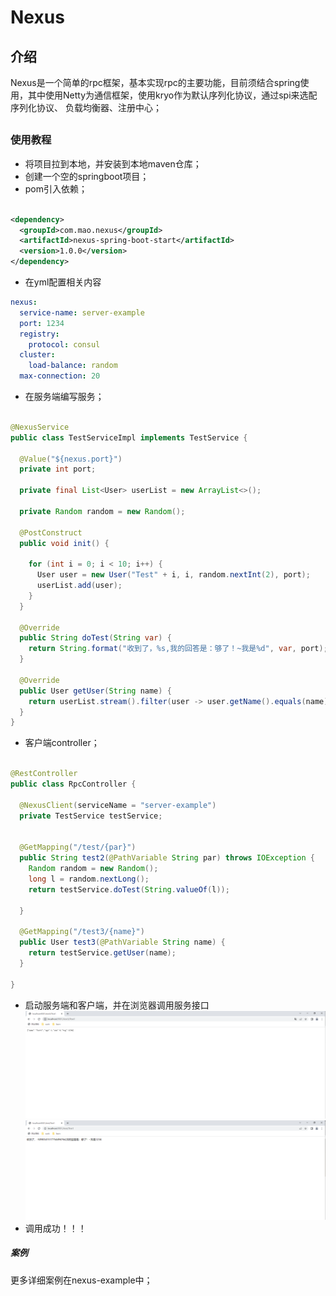 # Nexus

## 介绍

Nexus是一个简单的rpc框架，基本实现rpc的主要功能，目前须结合spring使用，其中使用Netty为通信框架，使用kryo作为默认序列化协议，通过spi来选配序列化协议、
负载均衡器、注册中心；

##

### 使用教程

- 将项目拉到本地，并安装到本地maven仓库；
- 创建一个空的springboot项目；
- pom引入依赖；

```xml

<dependency>
  <groupId>com.mao.nexus</groupId>
  <artifactId>nexus-spring-boot-start</artifactId>
  <version>1.0.0</version>
</dependency>
```

- 在yml配置相关内容

```yaml
nexus:
  service-name: server-example
  port: 1234
  registry:
    protocol: consul
  cluster:
    load-balance: random
  max-connection: 20
```

- 在服务端编写服务；

```java

@NexusService
public class TestServiceImpl implements TestService {

  @Value("${nexus.port}")
  private int port;

  private final List<User> userList = new ArrayList<>();

  private Random random = new Random();

  @PostConstruct
  public void init() {

    for (int i = 0; i < 10; i++) {
      User user = new User("Test" + i, i, random.nextInt(2), port);
      userList.add(user);
    }
  }

  @Override
  public String doTest(String var) {
    return String.format("收到了，%s,我的回答是：够了！~我是%d", var, port);
  }

  @Override
  public User getUser(String name) {
    return userList.stream().filter(user -> user.getName().equals(name)).findAny().orElse(null);
  }
}

```

- 客户端controller；

```java

@RestController
public class RpcController {

  @NexusClient(serviceName = "server-example")
  private TestService testService;


  @GetMapping("/test/{par}")
  public String test2(@PathVariable String par) throws IOException {
    Random random = new Random();
    long l = random.nextLong();
    return testService.doTest(String.valueOf(l));

  }

  @GetMapping("/test3/{name}")
  public User test3(@PathVariable String name) {
    return testService.getUser(name);
  }

}

```

- 启动服务端和客户端，并在浏览器调用服务接口
  ![img.png](nexus-example/img/img.png)
  ![](nexus-example/img/img_1.png)
- 调用成功！！！

##### 案例

更多详细案例在nexus-example中；

